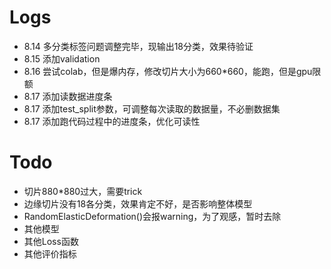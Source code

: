 # Logs
* 8.14 多分类标签问题调整完毕，现输出18分类，效果待验证
* 8.15 添加validation
* 8.16 尝试colab，但是爆内存，修改切片大小为660*660，能跑，但是gpu限额
* 8.17 添加读数据进度条
* 8.17 添加test_split参数，可调整每次读取的数据量，不必删数据集
* 8.17 添加跑代码过程中的进度条，优化可读性

# Todo
* 切片880*880过大，需要trick
* 边缘切片没有18各分类，效果肯定不好，是否影响整体模型
* RandomElasticDeformation()会报warning，为了观感，暂时去除
* 其他模型
* 其他Loss函数
* 其他评价指标